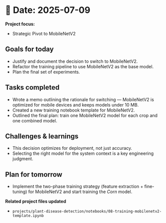 # 📅 Date: 2025-07-09
**Project focus:**
- Strategic Pivot to MobileNetV2

## Goals for today
- Justify and document the decision to switch to MobileNetV2.
- Refactor the training pipeline to use MobileNetV2 as the base model.
- Plan the final set of experiments.

## Tasks completed
- Wrote a memo outlining the rationale for switching — MobileNetV2 is optimized for mobile devices and keeps models under 10 MB.  
- Created a new training notebook template for MobileNetV2.  
- Outlined the final plan: train one MobileNetV2 model for each crop and one combined model.

## Challenges & learnings
- This decision optimizes for deployment, not just accuracy.  
- Selecting the right model for the system context is a key engineering judgment.

## Plan for tomorrow
- Implement the two-phase training strategy (feature extraction + fine-tuning) for MobileNetV2 and start training the *Corn* model.

**Related project files updated**
- ``projects/plant-disease-detection/notebooks/08-training-mobilenetv2-template.ipynb``
